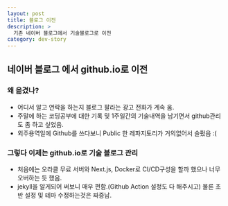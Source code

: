 ```yaml
---
layout: post
title: 블로그 이전
description: >
  기존 네이버 블로그에서 기술블로그로 이전
category: dev-story
---
```


## 네이버 블로그 에서 github.io로 이전

### 왜 옮겼나?

- 어디서 알고 연락을 하는지 블로그 팔라는 광고 전화가 계속 옴.
- 주말에 하는 코딩공부에 대한 기록 및 1주일간의 기술내역을 남기면서 github관리도 좀 하고 싶었음.
- 외주용역일에 Github를 쓰다보니 Public 한 레파지토리가 거의없어서 슬펐음 :(

### 그렇다 이제는 github.io로 기술 블로그 관리

- 처음에는 오라클 무료 서버와 Next.js, Docker로 CI/CD구성을 할까 했으나 너무 오버하는 듯 했음.
- jekyll을 알게되어 써보니 매우 편함.(Github Action 설정도 다 해주시고) 물론 초반 설정 및 테마 수정하는것은 짜증남.
